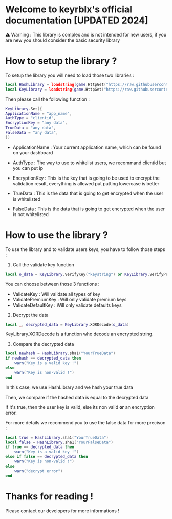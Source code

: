 # Welcome to keyrblx's official documentation [UPDATED 2024]

⚠️ Warning : This library is complex and is not intended for new users, if you are new you should consider the basic security library


# How to setup the library ?
To setup the library you will need to load those two libraries :
```lua
local HashLibrary = loadstring(game.HttpGet("https://raw.githubusercontent.com/Egor-Skriptunoff/pure_lua_SHA/master/sha2.lua"))()
local KeyLibrary = loadstring(game.HttpGet("https://raw.githubusercontent.com/MaGiXxScripter0/keysystemv2api/master/version2.lua"))()
```

Then please call the following function : 
```lua
KeyLibrary.Set({
ApplicationName = "app_name",
AuthType = "clientid",
EncryptionKey = "any data",
TrueData = "any data",
FalseData = "any data",
})
```
- ApplicationName : Your current application name, which can be found on your dashboard
  
- AuthType : The way to use to whitelist users, we recommand clientid but you can put ip
  
- EncryptionKey : This is the key that is going to be used to encrypt the validation result, everything is allowed put putting lowercase is better
  
- TrueData : This is the data that is going to get encrypted when the user is whitelisted
  
- FalseData : This is the data that is going to get encrypted when the user is not whitelisted

# How to use the library ?

To use the library and to validate users keys, you have to follow those steps :
1. Call the validate key function
```lua
local o_data = KeyLibrary.VerifyKey("keystring") or KeyLibrary.VerifyPremiumKey("keystring") or KeyLibrary.VerifyDefaultKey("keystring")
```
You can choose between those 3 functions :
- ValidateKey : Will validate all types of key
- ValidatePremiumKey : Will only validate premium keys
- ValidateDefaultKey : Will only validate defaults keys

2. Decrypt the data
```lua
local _, decrypted_data = KeyLibrary.XORDecode(o_data)
```
KeyLibrary.XORDecode is a function who decode an encrypted string.

3. Compare the decrypted data
```lua
local newhash = HashLibrary.sha1("YourTrueData")
if newhash == decrypted_data then
    warn("Key is a valid key !")
else
    warn("Key is non-valid !")
end
```
In this case, we use HashLibrary and we hash your true data

Then, we compare if the hashed data is equal to the decrypted data

If it's true, then the user key is valid, else its non valid **or** an encryption error. 

For more details we recommend you to use the false data for more precison :
```lua
local true = HashLibrary.sha1("YourTrueData")
local false = HashLibrary.sha1("YourFalseData")
if true == decrypted_data then
    warn("Key is a valid key !")
else if false == decrypted_data then
    warn("Key is non-valid !")
else
    warn("decrypt error")
end
```

# Thanks for reading !
Please contact our developers for more informations !
